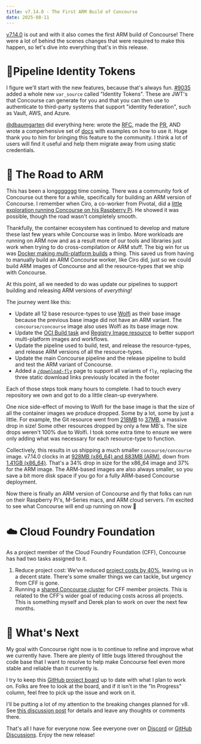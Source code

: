 ```yaml
---
title: v7.14.0 - The First ARM Build of Concourse
date: 2025-08-11
---
```


[v7.14.0](https://github.com/concourse/concourse/releases/tag/v7.14.0) is out
and with it also comes the first ARM build of Concourse! There were a lot of
behind the scenes changes that were required to make this happen, so let's dive
into everything that's in this release.

<!-- more -->

# 🫆Pipeline Identity Tokens

I figure we'll start with the new features, because that's always fun.
[#9035](https://github.com/concourse/concourse/pull/9035) added a whole new
`var_source` called "Identity Tokens". These are JWT's that Concourse can
generate for you and that you can then use to authenticate to third-party
systems that support "identity federation", such as Vault, AWS, and Azure.

[@dbaumgarten](https://github.com/dbaumgarten) did everything here: wrote the
[RFC](https://github.com/concourse/rfcs/pull/139), made the
[PR](https://github.com/concourse/concourse/pull/9035), AND wrote a
comperhensive set of
[docs](https://concourse-ci.org/idtoken-credential-manager.html) with examples
on how to use it. Huge thank you to him for bringing this feature to the
community. I think a lot of users will find it useful and help them migrate away
from using static credentials.

# 🦾 The Road to ARM

This has been a longgggggg time coming. There was a community fork of Concourse
out there for a while, specifically for building an ARM version of Concourse. I
remember when Ciro, a co-worker from Pivotal, did a [little exploration running
Concourse on his Raspberry
Pi](https://ops.tips/blog/raspberry-pi-concourse-ci-worker/). He showed it was
possible, though the road wasn't completely smooth.

Thankfully, the container ecosystem has continued to develop and mature these last
few years while Concourse was in limbo. More workloads are running on ARM now
and as a result more of our tools and libraries just work when trying to do
cross-compilation or ARM stuff. The big win for us was [Docker making
multi-platform
builds](https://www.docker.com/blog/faster-multi-platform-builds-dockerfile-cross-compilation-guide/)
a thing. This saved us from having to manually build an ARM Concourse worker,
like Ciro did, just so we could build ARM images of Concourse and all the
resource-types that we ship with Concourse.

At this point, all we needed to do was update our pipelines to support building
and releasing ARM versions of _everything!_

The journey went like this:

- Update all 12 base resource-types to use
  [Wolfi](https://github.com/wolfi-dev/) as their base image because the
  previous base image did not have an ARM variant. The `concourse/concourse`
  image also uses Wolfi as its base image now.
- Update the [OCI Build task](https://github.com/concourse/oci-build-task/) and
  [Registry Image
  resource](https://github.com/concourse/registry-image-resource) to better
  support multi-platform images and workflows.
- Update the pipeline used to build, test, and release the resource-types, and
  release ARM versions of all the resource-types.
- Update the main Concourse pipeline and the release pipeline to build and test the ARM variant of Concourse.
- Added a [`/download-fly`](https://github.com/concourse/concourse/pull/9240)
  page to support all variants of `fly`, replacing the three static download
  links previously located in the footer

Each of those steps took many hours to complete. I had to touch every repository
we own and got to do a little clean-up everywhere.

One nice side-effect of moving to Wolfi for the base image is that the size of
all the container images we produce dropped. Some by a lot, some by just a
little. For example, the Git resource went from
[218MB](https://hub.docker.com/layers/concourse/git-resource/1.18/images/sha256-743af77614876650e1842a95b00ba19a90553d97f5d6596fa1b80e3d68f4da44)
to
[37MB](https://hub.docker.com/layers/concourse/git-resource/1.19/images/sha256-b4eb2006bd23ca648e8ca98d42f0281fefb14d0ba392a22288ad7f95e1c73ebb),
a massive drop in size! Some other resources dropped by only a few MB's. The
size drops weren't 100% due to Wolfi. I took some extra time to ensure we were
only adding what was necessary for each resource-type to function.

Collectively, this results in us shipping a much smaller `concourse/concourse`
image. v7.14.0 clocks in at [928MB (x86_64) and 883MB
(ARM)](https://hub.docker.com/layers/concourse/concourse/7.14.0/images/sha256-f68c1c39abbd2b3f8d948b0073f1334292e9eebc92f1ca1c1ab60a54870b989f),
down from [1.41GB
(x86_64)](https://hub.docker.com/layers/concourse/concourse/7.13/images/sha256-cc40ecf37fee9056dad7e0b0751d321e8791449e3fe56603995c2e56a80ad1c1).
That's a 34% drop in size for the x86_64 image and 37% for the ARM image. The
ARM-based images are also always smaller, so you save a bit more disk space if
you go for a fully ARM-based Concourse deployment.

Now there is finally an ARM version of Concourse and fly that folks can run on
their Raspberry Pi's, M-Series macs, and ARM cloud servers. I'm excited to see
what Concourse will end up running on now 🎉

# ☁️ Cloud Foundry Foundation

As a project member of the Cloud Foundry Foundation (CFF), Concourse has had two tasks
assigned to it.

1. Reduce project cost: We've reduced [project costs by
   40%](https://github.com/cloudfoundry/community/issues/1190#issuecomment-3001014447),
   leaving us in a decent state. There's some smaller things we can tackle, but
   urgency from CFF is gone.
2. Running a [shared Concourse
   cluster](https://github.com/cloudfoundry/community/pull/1238) for CFF member
   projects. This is related to the CFF's wider goal of reducing costs across
   all projects. This is something myself and Derek plan to work on over the
   next few months.

# 🧭 What's Next

My goal with Concourse right now is to continue to refine and improve what we
currently have. There are plenty of little bugs littered throughout the code
base that I want to resolve to help make Concourse feel even more stable and
reliable than it currently is.

I try to keep this [GitHub project
board](https://github.com/orgs/concourse/projects/53) up to date with what I
plan to work on. Folks are free to look at the board, and if it isn't in the "In
Progress" column, feel free to pick up the issue and work on it.

I'll be putting a lot of my attention to the breaking changes planned for v8.
See [this discussion post](https://github.com/orgs/concourse/discussions/9184)
for details and leave any thoughts or comments there.

That's all I have for everyone now. See everyone over on
[Discord](https://discord.gg/MeRxXKW) or [GitHub
Discussions](https://github.com/orgs/concourse/discussions). Enjoy the new
release!
